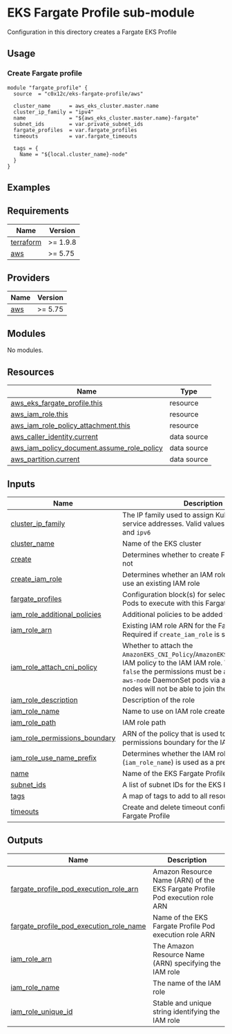 # EKS Fargate Profile sub-module

Configuration in this directory creates a Fargate EKS Profile

## Usage

### Create Fargate profile

```hcl
module "fargate_profile" {
  source  = "c0x12c/eks-fargate-profile/aws"

  cluster_name      = aws_eks_cluster.master.name
  cluster_ip_family = "ipv4"
  name              = "${aws_eks_cluster.master.name}-fargate"
  subnet_ids        = var.private_subnet_ids
  fargate_profiles  = var.fargate_profiles
  timeouts          = var.fargate_timeouts

  tags = {
    Name = "${local.cluster_name}-node"
  }
}
```

## Examples

<!-- BEGIN_TF_DOCS -->

## Requirements

| Name                                                                      | Version  |
|---------------------------------------------------------------------------|----------|
| <a name="requirement_terraform"></a> [terraform](#requirement\_terraform) | >= 1.9.8 |
| <a name="requirement_aws"></a> [aws](#requirement\_aws)                   | >= 5.75  |

## Providers

| Name                                              | Version |
|---------------------------------------------------|---------|
| <a name="provider_aws"></a> [aws](#provider\_aws) | >= 5.75 |

## Modules

No modules.

## Resources

| Name                                                                                                                                             | Type        |
|--------------------------------------------------------------------------------------------------------------------------------------------------|-------------|
| [aws_eks_fargate_profile.this](https://registry.terraform.io/providers/hashicorp/aws/latest/docs/resources/eks_fargate_profile)                  | resource    |
| [aws_iam_role.this](https://registry.terraform.io/providers/hashicorp/aws/latest/docs/resources/iam_role)                                        | resource    |
| [aws_iam_role_policy_attachment.this](https://registry.terraform.io/providers/hashicorp/aws/latest/docs/resources/iam_role_policy_attachment)    | resource    |
| [aws_caller_identity.current](https://registry.terraform.io/providers/hashicorp/aws/latest/docs/data-sources/caller_identity)                    | data source |
| [aws_iam_policy_document.assume_role_policy](https://registry.terraform.io/providers/hashicorp/aws/latest/docs/data-sources/iam_policy_document) | data source |
| [aws_partition.current](https://registry.terraform.io/providers/hashicorp/aws/latest/docs/data-sources/partition)                                | data source |

## Inputs

| Name                                                                                                                            | Description                                                                                                                                                                                                                                                         | Type           | Default | Required |
|---------------------------------------------------------------------------------------------------------------------------------|---------------------------------------------------------------------------------------------------------------------------------------------------------------------------------------------------------------------------------------------------------------------|----------------|---------|:--------:|
| <a name="input_cluster_ip_family"></a> [cluster\_ip\_family](#input\_cluster\_ip\_family)                                       | The IP family used to assign Kubernetes pod and service addresses. Valid values are `ipv4` (default) and `ipv6`                                                                                                                                                     | `string`       | `null`  |    no    |
| <a name="input_cluster_name"></a> [cluster\_name](#input\_cluster\_name)                                                        | Name of the EKS cluster                                                                                                                                                                                                                                             | `string`       | `null`  |    no    |
| <a name="input_create"></a> [create](#input\_create)                                                                            | Determines whether to create Fargate profile or not                                                                                                                                                                                                                 | `bool`         | `true`  |    no    |
| <a name="input_create_iam_role"></a> [create\_iam\_role](#input\_create\_iam\_role)                                             | Determines whether an IAM role is created or to use an existing IAM role                                                                                                                                                                                            | `bool`         | `true`  |    no    |
| <a name="input_fargate_profiles"></a> [fargate\_profiles](#input\_fargate\_profiles)                                            | Configuration block(s) for selecting Kubernetes Pods to execute with this Fargate Profile                                                                                                                                                                           | `any`          | `{}`    |    no    |
| <a name="input_iam_role_additional_policies"></a> [iam\_role\_additional\_policies](#input\_iam\_role\_additional\_policies)    | Additional policies to be added to the IAM role                                                                                                                                                                                                                     | `list(string)` | `[]`    |    no    |
| <a name="input_iam_role_arn"></a> [iam\_role\_arn](#input\_iam\_role\_arn)                                                      | Existing IAM role ARN for the Fargate profile. Required if `create_iam_role` is set to `false`                                                                                                                                                                      | `string`       | `null`  |    no    |
| <a name="input_iam_role_attach_cni_policy"></a> [iam\_role\_attach\_cni\_policy](#input\_iam\_role\_attach\_cni\_policy)        | Whether to attach the `AmazonEKS_CNI_Policy`/`AmazonEKS_CNI_IPv6_Policy` IAM policy to the IAM IAM role. WARNING: If set `false` the permissions must be assigned to the `aws-node` DaemonSet pods via another method or nodes will not be able to join the cluster | `bool`         | `true`  |    no    |
| <a name="input_iam_role_description"></a> [iam\_role\_description](#input\_iam\_role\_description)                              | Description of the role                                                                                                                                                                                                                                             | `string`       | `null`  |    no    |
| <a name="input_iam_role_name"></a> [iam\_role\_name](#input\_iam\_role\_name)                                                   | Name to use on IAM role created                                                                                                                                                                                                                                     | `string`       | `""`    |    no    |
| <a name="input_iam_role_path"></a> [iam\_role\_path](#input\_iam\_role\_path)                                                   | IAM role path                                                                                                                                                                                                                                                       | `string`       | `null`  |    no    |
| <a name="input_iam_role_permissions_boundary"></a> [iam\_role\_permissions\_boundary](#input\_iam\_role\_permissions\_boundary) | ARN of the policy that is used to set the permissions boundary for the IAM role                                                                                                                                                                                     | `string`       | `null`  |    no    |
| <a name="input_iam_role_use_name_prefix"></a> [iam\_role\_use\_name\_prefix](#input\_iam\_role\_use\_name\_prefix)              | Determines whether the IAM role name (`iam_role_name`) is used as a prefix                                                                                                                                                                                          | `bool`         | `true`  |    no    |
| <a name="input_name"></a> [name](#input\_name)                                                                                  | Name of the EKS Fargate Profile                                                                                                                                                                                                                                     | `string`       | `""`    |    no    |
| <a name="input_subnet_ids"></a> [subnet\_ids](#input\_subnet\_ids)                                                              | A list of subnet IDs for the EKS Fargate Profile                                                                                                                                                                                                                    | `list(string)` | `[]`    |    no    |
| <a name="input_tags"></a> [tags](#input\_tags)                                                                                  | A map of tags to add to all resources                                                                                                                                                                                                                               | `map(string)`  | `{}`    |    no    |
| <a name="input_timeouts"></a> [timeouts](#input\_timeouts)                                                                      | Create and delete timeout configurations for the Fargate Profile                                                                                                                                                                                                    | `map(string)`  | `{}`    |    no    |

## Outputs

| Name                                                                                                                                                                | Description                                                                  |
|---------------------------------------------------------------------------------------------------------------------------------------------------------------------|------------------------------------------------------------------------------|
| <a name="output_fargate_profile_pod_execution_role_arn"></a> [fargate\_profile\_pod\_execution\_role\_arn](#output\_fargate\_profile\_pod\_execution\_role\_arn)    | Amazon Resource Name (ARN) of the EKS Fargate Profile Pod execution role ARN |
| <a name="output_fargate_profile_pod_execution_role_name"></a> [fargate\_profile\_pod\_execution\_role\_name](#output\_fargate\_profile\_pod\_execution\_role\_name) | Name of the EKS Fargate Profile Pod execution role ARN                       |
| <a name="output_iam_role_arn"></a> [iam\_role\_arn](#output\_iam\_role\_arn)                                                                                        | The Amazon Resource Name (ARN) specifying the IAM role                       |
| <a name="output_iam_role_name"></a> [iam\_role\_name](#output\_iam\_role\_name)                                                                                     | The name of the IAM role                                                     |
| <a name="output_iam_role_unique_id"></a> [iam\_role\_unique\_id](#output\_iam\_role\_unique\_id)                                                                    | Stable and unique string identifying the IAM role                            |

<!-- END_TF_DOCS -->
